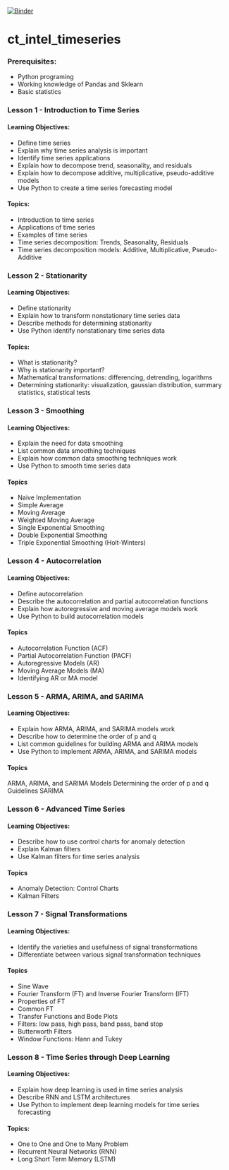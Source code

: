 
[![Binder](https://mybinder.org/badge_logo.svg)](https://mybinder.org/v2/gh/AbdoulAzizBaoula/Time_series/c1/Notebooks/main?labpath=Introduction_to_Time_Series_student.ipynb)


# ct_intel_timeseries


### Prerequisites:
- Python programing
- Working knowledge of Pandas and Sklearn
- Basic statistics

### Lesson 1 - Introduction to Time Series
#### Learning Objectives:
- Define time series
- Explain why time series analysis is important
- Identify time series applications
- Explain how to decompose trend, seasonality, and residuals
- Explain how to decompose additive, multiplicative, pseudo-additive models
- Use Python to create a time series forecasting model
#### Topics:
- Introduction to  time series
- Applications of time series
- Examples of time series
- Time series decomposition: Trends, Seasonality, Residuals
- Time series decomposition models: Additive, Multiplicative, Pseudo-Additive

### Lesson 2 - Stationarity 
#### Learning Objectives:
- Define stationarity 
- Explain how to transform nonstationary time series data
- Describe methods for determining stationarity
- Use Python identify nonstationary time series data
#### Topics:
- What is stationarity?
- Why is stationarity important?
- Mathematical transformations: differencing, detrending, logarithms
- Determining stationarity: visualization, gaussian distribution, summary statistics, statistical tests 

### Lesson 3 - Smoothing
#### Learning Objectives:
- Explain the need for data smoothing
- List common data smoothing techniques
- Explain how common data smoothing techniques work
- Use Python to smooth time series data
#### Topics
- Naive Implementation
- Simple Average
- Moving Average
- Weighted Moving Average
- Single Exponential Smoothing
- Double Exponential Smoothing
- Triple Exponential Smoothing (Holt-Winters)

### Lesson 4 - Autocorrelation 
#### Learning Objectives:
- Define autocorrelation
- Describe the autocorrelation and partial autocorrelation functions
- Explain how autoregressive and moving average models work
- Use Python to build autocorrelation models
#### Topics
- Autocorrelation Function (ACF)
- Partial Autocorrelation Function (PACF)
- Autoregressive Models (AR)
- Moving Average Models (MA)
- Identifying AR or MA model

### Lesson 5 - ARMA, ARIMA, and SARIMA
#### Learning Objectives:
- Explain how ARMA, ARIMA, and SARIMA models work
- Describe how to determine the order of p and q
- List common guidelines for building ARMA and ARIMA models
- Use Python to implement ARMA, ARIMA, and SARIMA models
#### Topics
ARMA, ARIMA, and SARIMA Models
Determining the order of p and q
Guidelines
SARIMA

### Lesson 6 - Advanced Time Series 
#### Learning Objectives:
- Describe how to use control charts for anomaly detection
- Explain Kalman filters
- Use Kalman filters for time series analysis
#### Topics
- Anomaly Detection: Control Charts
- Kalman Filters

### Lesson 7 - Signal Transformations
#### Learning Objectives:
- Identify the varieties and usefulness of signal transformations
- Differentiate between various signal transformation techniques
#### Topics
- Sine Wave
- Fourier Transform (FT) and Inverse Fourier Transform (IFT)
- Properties of FT
- Common FT
- Transfer Functions and Bode Plots
- Filters: low pass, high pass, band pass, band stop
- Butterworth Filters
- Window Functions: Hann and Tukey

### Lesson 8 - Time Series through Deep Learning 
#### Learning Objectives:
- Explain how deep learning is used in time series analysis
- Describe RNN and LSTM architectures
- Use Python to implement deep learning models for time series forecasting
#### Topics:
- One to One and One to Many Problem
- Recurrent Neural Networks (RNN)
- Long Short Term Memory (LSTM)
